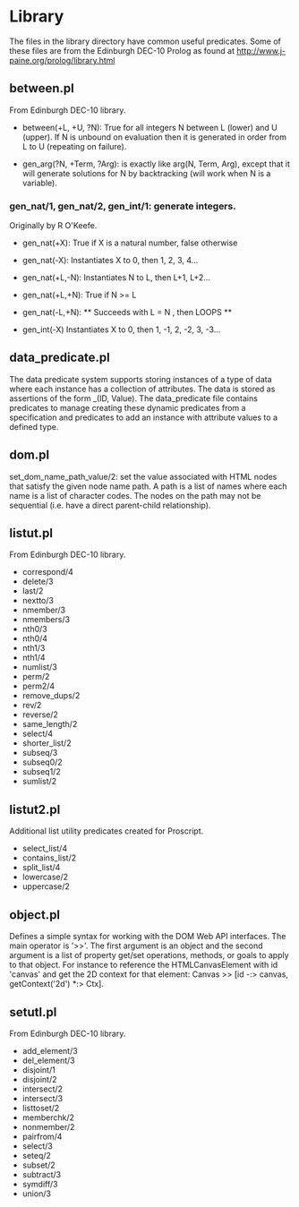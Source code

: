 # Library
The files in the library directory have common useful predicates.
Some of these files are from the Edinburgh DEC-10 Prolog as found 
at http://www.j-paine.org/prolog/library.html

## between.pl
From Edinburgh DEC-10 library.
* between(+L, +U, ?N): True for all integers N between L (lower) and U (upper).
If N is unbound on evaluation then it is generated in order from L to U (repeating on failure).

* gen_arg(?N, +Term, ?Arg):
is exactly like arg(N, Term, Arg), except that it will generate
solutions for N by backtracking (will work when N is a variable).

### gen_nat/1, gen_nat/2, gen_int/1: generate integers. 
Originally by R O'Keefe.

* gen_nat(+X): True if X is a natural number, false otherwise
* gen_nat(-X): Instantiates X to 0, then 1, 2, 3, 4...
* gen_nat(+L,-N): Instantiates N to L, then L+1, L+2...
* gen_nat(+L,+N): True if N >= L
* gen_nat(-L,+N):  ** Succeeds with L = N , then LOOPS **

* gen_int(-X)	 Instantiates X to 0, then 1, -1, 2, -2, 3, -3...

## data_predicate.pl

The data predicate system supports storing instances of a type of data
where each instance has a collection of attributes. The data is stored
as assertions of the form <type>_<attribute>(ID, Value). The data_predicate
file contains predicates to manage creating these dynamic predicates from a 
specification and predicates to add an instance with attribute values
to a defined type.

## dom.pl
set_dom_name_path_value/2: set the value associated with HTML nodes that 
satisfy the given node name path. A path is a list of names where each name
is a list of character codes. The nodes on the path may not be sequential
(i.e. have a direct parent-child relationship).

## listut.pl
From Edinburgh DEC-10 library.

* correspond/4
* delete/3
* last/2
* nextto/3
* nmember/3
* nmembers/3
* nth0/3
* nth0/4
* nth1/3
* nth1/4
* numlist/3
* perm/2
* perm2/4
* remove_dups/2
* rev/2
* reverse/2
* same_length/2
* select/4
* shorter_list/2
* subseq/3
* subseq0/2
* subseq1/2
* sumlist/2

## listut2.pl
Additional list utility predicates created for Proscript.
* select_list/4
* contains_list/2
* split_list/4
* lowercase/2
* uppercase/2

## object.pl
Defines a simple syntax for working with the DOM Web API interfaces.
The main operator is '>>'. The first argument is an object and the second
argument is a list of property get/set operations, methods, or goals
to apply to that object.
For instance to reference the HTMLCanvasElement with id 'canvas' and
get the 2D context for that element: 
    Canvas >> [id -:> canvas, getContext('2d') *:> Ctx].

## setutl.pl
From Edinburgh DEC-10 library.

* add_element/3
* del_element/3
* disjoint/1
* disjoint/2
* intersect/2
* intersect/3
* listtoset/2
* memberchk/2
* nonmember/2
* pairfrom/4
* select/3
* seteq/2
* subset/2
* subtract/3
* symdiff/3
* union/3
